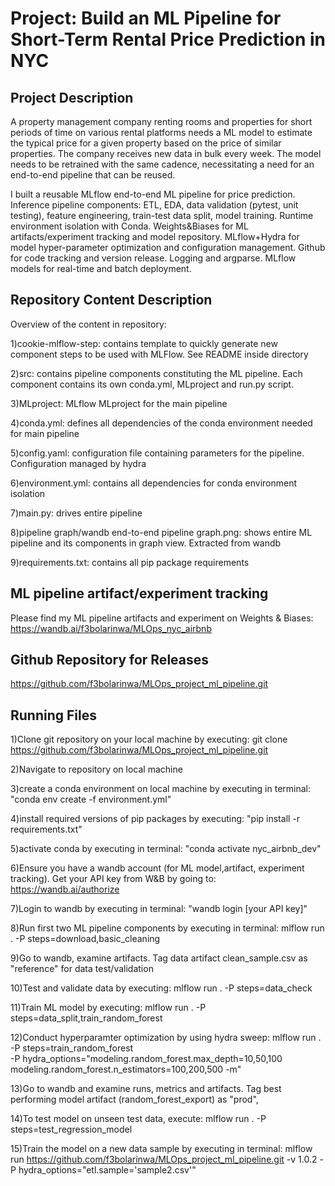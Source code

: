 # Project: Build an ML Pipeline for Short-Term Rental Price Prediction in NYC

## Project Description

A property management company renting rooms and properties for short periods of 
time on various rental platforms needs a ML model to estimate the typical price for a given property based 
on the price of similar properties. The company receives new data in bulk every week. The model needs 
to be retrained with the same cadence, necessitating a need for an end-to-end pipeline that can be reused.

I built a reusable MLflow end-to-end ML pipeline for price prediction. Inference pipeline components: ETL, EDA, data validation (pytest, unit testing), feature engineering, train-test data split, model training. Runtime environment isolation with Conda. Weights&Biases for ML artifacts/experiment tracking and model repository. MLflow+Hydra for model hyper-parameter optimization and configuration management. Github for code tracking and version release. Logging and argparse. MLflow models for real-time and batch deployment.


## Repository Content Description
Overview of the content in repository:

1)cookie-mlflow-step: contains template to quickly generate new component steps to be used with MLFlow. See README inside directory

2)src: contains pipeline components constituting the ML pipeline. Each component contains its own conda.yml, MLproject and run.py script.

3)MLproject: MLflow MLproject for the main pipeline

4)conda.yml: defines all dependencies of the conda environment needed for main pipeline

5)config.yaml: configuration file containing parameters for the pipeline. Configuration managed by hydra

6)environment.yml: contains all dependencies for conda environment isolation

7)main.py: drives entire pipeline

8)pipeline graph/wandb end-to-end pipeline graph.png: shows entire ML pipeline and its components in graph view. Extracted from wandb

9)requirements.txt: contains all pip package requirements 

## ML pipeline artifact/experiment tracking
Please find my ML pipeline artifacts and experiment on Weights & Biases: https://wandb.ai/f3bolarinwa/MLOps_nyc_airbnb

## Github Repository for Releases
https://github.com/f3bolarinwa/MLOps_project_ml_pipeline.git

## Running Files
1)Clone git repository on your local machine by executing:
git clone https://github.com/f3bolarinwa/MLOps_project_ml_pipeline.git

2)Navigate to repository on local machine

3)create a conda environment on local machine by executing in terminal:
"conda env create -f environment.yml"

4)install required versions of pip packages by executing:
"pip install -r requirements.txt"

5)activate conda by executing in terminal:
"conda activate nyc_airbnb_dev"

6)Ensure you have a wandb account (for ML model,artifact, experiment tracking). Get your API key from W&B by going to: https://wandb.ai/authorize

7)Login to wandb by executing in terminal:
"wandb login [your API key]"

8)Run first two ML pipeline components by executing in terminal:
mlflow run . -P steps=download,basic_cleaning

9)Go to wandb, examine artifacts. Tag data artifact clean_sample.csv as "reference" for data test/validation

10)Test and validate data by executing:
mlflow run . -P steps=data_check

11)Train ML model by executing:
mlflow run . -P steps=data_split,train_random_forest

12)Conduct hyperparamter optimization by using hydra sweep:
mlflow run . \
  -P steps=train_random_forest \
  -P hydra_options="modeling.random_forest.max_depth=10,50,100 modeling.random_forest.n_estimators=100,200,500 -m"

13)Go to wandb and examine runs, metrics and artifacts. Tag best performing model artifact (random_forest_export) as "prod",

14)To test model on unseen test data, execute:
mlflow run . -P steps=test_regression_model

15)Train the model on a new data sample by executing in terminal:
mlflow run https://github.com/f3bolarinwa/MLOps_project_ml_pipeline.git -v 1.0.2 -P hydra_options="etl.sample='sample2.csv'"
